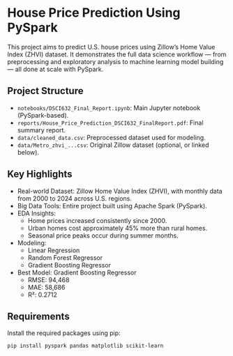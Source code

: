 # House Price Prediction Using PySpark

This project aims to predict U.S. house prices using Zillow’s Home Value Index (ZHVI) dataset. It demonstrates the full data science workflow — from preprocessing and exploratory analysis to machine learning model building — all done at scale with PySpark.

## Project Structure

- `notebooks/DSCI632_Final_Report.ipynb`: Main Jupyter notebook (PySpark-based).
- `reports/House_Price_Prediction_DSCI632_FinalReport.pdf`: Final summary report.
- `data/cleaned_data.csv`: Preprocessed dataset used for modeling.
- `data/Metro_zhvi_...csv`: Original Zillow dataset (optional, or linked below).

## Key Highlights

- Real-world Dataset: Zillow Home Value Index (ZHVI), with monthly data from 2000 to 2024 across U.S. regions.
- Big Data Tools: Entire project built using Apache Spark (PySpark).
- EDA Insights:
  - Home prices increased consistently since 2000.
  - Urban homes cost approximately 45% more than rural homes.
  - Seasonal price peaks occur during summer months.
- Modeling:
  - Linear Regression
  - Random Forest Regressor
  - Gradient Boosting Regressor
- Best Model: Gradient Boosting Regressor  
  - RMSE: 94,468  
  - MAE: 58,686  
  - R²: 0.2712

## Requirements

Install the required packages using pip:

```bash
pip install pyspark pandas matplotlib scikit-learn
